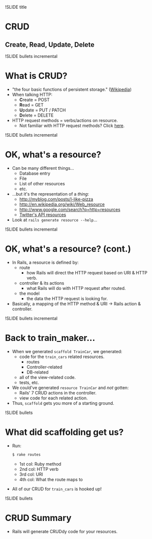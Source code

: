 !SLIDE title
# CRUD
## Create, Read, Update, Delete


!SLIDE bullets incremental
# What is CRUD?

* "the four basic functions of persistent storage." ([Wikipedia](http://en.wikipedia.org/wiki/Create,_read,_update_and_delete))
* When talking HTTP:
    * **C**reate = POST
    * **R**ead = GET
    * **U**pdate = PUT / PATCH
    * **D**elete = DELETE
* HTTP request methods = verbs/actions on resource.
    * Not familiar with HTTP request methods?  Click [here](http://en.wikipedia.org/wiki/Hypertext_Transfer_Protocol#Request_methods).


!SLIDE bullets incremental
# OK, what's a resource?

* Can be many different things...
    * Database entry
    * File
    * List of other resources
    * etc.
* ...but it's the representation of a _thing_:
    * http://myblog.com/posts/I-like-pizza
    * http://en.wikipedia.org/wiki/Web_resource
    * http://www.google.com/search?q=http+resources
    * [Twitter's API resources](https://dev.twitter.com/docs/api/1.1)
* Look at `rails generate resource --help`...


!SLIDE bullets incremental
# OK, what's a resource? (cont.)

* In Rails, a resource is defined by:
    * route
        * how Rails will direct the HTTP request based on URI & HTTP verb.
    * controller & its actions
        * what Rails will do with HTTP request after routed.
    * the model
        * the data the HTTP request is looking for.
* Basically, a mapping of the HTTP method & URI -> Rails action & controller.


!SLIDE bullets incremental
# Back to train_maker...

* When we generated `scaffold TrainCar`, we generated:
    * code for the `train_cars` related resources.
        * routes
        * Controller-related
        * DB-related
    * all of the view-related code.
    * tests, etc.
* We could've generated `resource TrainCar` and _not_ gotten:
    * Rails' 7 CRUD actions in the controller.
    * view code for each related action.
* Thus, `scaffold` gets you more of a starting ground.


!SLIDE bullets
# What did scaffolding get us?

* Run:

    ```bash
    $ rake routes
    ```
    * 1st col: Ruby method
    * 2nd col: HTTP verb
    * 3rd col: URI
    * 4th col: What the route maps to
* All of our CRUD for `train_cars` is hooked up!

!SLIDE bullets
# CRUD Summary

* Rails will generate CRUDdy code for your resources.


